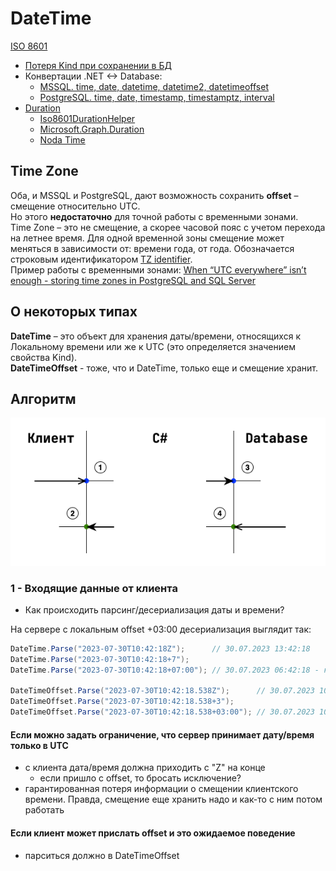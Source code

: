 # DateTime

[ISO 8601](https://en.wikipedia.org/wiki/ISO_8601)

- [Потеря Kind при сохранении в БД](./kind-set-on-reading-from-db.md)
- Конвертации .NET <-> Database:
  - [MSSQL. time, date, datetime, datetime2, datetimeoffset](mssql-time-date-datime-datime2-datetimeoffset.md)
  - [PostgreSQL. time, date, timestamp, timestamptz, interval](postgresql-time-date-timestamp-timestamptz-interval.md)
- [Duration](https://en.wikipedia.org/wiki/ISO_8601#Durations)
  - [Iso8601DurationHelper](https://www.nuget.org/packages/Iso8601DurationHelper)
  - [Microsoft.Graph.Duration](https://learn.microsoft.com/en-us/dotnet/api/microsoft.graph.duration)
  - [Noda Time](https://stackoverflow.com/questions/74155954/how-can-i-parse-iso-8601s-pndtnhnmn-ns-format-in-c-net#answer-74156166)

## Time Zone

Оба, и MSSQL и PostgreSQL, дают возможность сохранить **offset** – смещение относительно UTC.  
Но этого **недостаточно** для точной работы с временными зонами.  
Time Zone – это не смещение, а скорее часовой пояс с учетом перехода на летнее время. Для одной временной зоны смещение может меняться в зависимости от: времени года, от года. Обозначается строковым идентификатором [TZ identifier](https://en.wikipedia.org/wiki/List_of_tz_database_time_zones).  
Пример работы с временными зонами: [When “UTC everywhere” isn’t enough - storing time zones in PostgreSQL and SQL Server](https://www.roji.org/storing-timezones-in-the-db)

## О некоторых типах

**DateTime** – это объект для хранения даты/времени, относящихся к Локальному времени или же к UTC (это определяется значением свойства Kind).  
**DateTimeOffset** - тоже, что и DateTime, только еще и смещение хранит.

## Алгоритм

![](./pic/datetime-exchange.png)

### 1 - Входящие данные от клиента

- Как происходить парсинг/десериализация даты и времени?

На сервере с локальным offset +03:00 десериализация выглядит так:

```csharp
DateTime.Parse("2023-07-30T10:42:18Z");      // 30.07.2023 13:42:18
DateTime.Parse("2023-07-30T10:42:18+7");
DateTime.Parse("2023-07-30T10:42:18+07:00"); // 30.07.2023 06:42:18 - конвертнулось относительно локального времени сервера!

DateTimeOffset.Parse("2023-07-30T10:42:18.538Z");      // 30.07.2023 10:42:18 +00:00
DateTimeOffset.Parse("2023-07-30T10:42:18.538+3");
DateTimeOffset.Parse("2023-07-30T10:42:18.538+03:00"); // 30.07.2023 10:42:18 +03:00 
```

#### Если можно задать ограничение, что сервер принимает дату/время только в UTC

- с клиента дата/время должна приходить c "Z" на конце
  - если пришло с offset, то бросать исключение?
- гарантированная потеря информации о смещении клиентского времени. Правда, смещение еще хранить надо и как-то с ним потом работать

#### Если клиент может прислать offset и это ожидаемое поведение

- парситься должно в DateTimeOffset 
